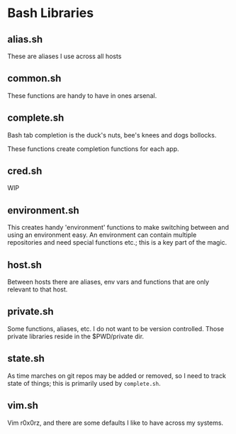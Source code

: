 # Bash Libraries

## alias.sh

These are aliases I use across all hosts

## common.sh

These functions are handy to have in ones arsenal.

## complete.sh

Bash tab completion is the duck's nuts, bee's knees and dogs bollocks.

These functions create completion functions for each app.

## cred.sh

WIP

## environment.sh

This creates handy 'environment' functions to make switching between and using
an environment easy. An environment can contain multiple repositories and need
special functions etc.; this is a key part of the magic.

## host.sh

Between hosts there are aliases, env vars and functions that are only relevant
to that host.

## private.sh

Some functions, aliases, etc. I do not want to be version controlled. Those
private libraries reside in the $PWD/private dir.

## state.sh

As time marches on git repos may be added or removed, so I need to track state
of things; this is primarily used by `complete.sh`.

## vim.sh

Vim r0x0rz, and there are some defaults I like to have across my systems.


